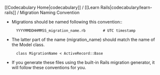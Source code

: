 [[Codecabulary Home|codecabulary]] / [[Learn Rails|codecabulary/learn-rails]] / Migration Naming Convention

<!-- ---title: Migration Naming Convention -->

* Migrations should be named following this convention::
		
		YYYYMMDDHHMMSS_migration_name.rb		# UTC timestamp
		
* The latter part of the name (migration_name) should match the name of the Model class.

		class MigrationName < ActiveRecord::Base
		
* If you generate these files using the built-in Rails migration generator, it will follow these conventions for you.  
